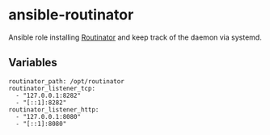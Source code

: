 # ansible-routinator
Ansible role installing [Routinator](https://github.com/NLnetLabs/routinator) and keep track of the daemon via systemd.

## Variables
```
routinator_path: /opt/routinator
routinator_listener_tcp:
  - "127.0.0.1:8282"
  - "[::1]:8282"
routinator_listener_http:
  - "127.0.0.1:8080"
  - "[::1]:8080"

```

